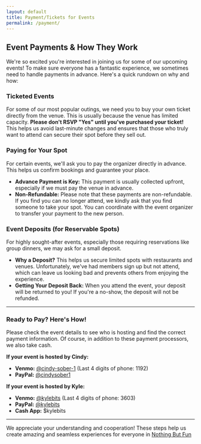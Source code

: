 ```yaml
---
layout: default
title: Payment/Tickets for Events
permalink: /payment/
---
```


## Event Payments & How They Work

We're so excited you're interested in joining us for some of our upcoming events! To make sure everyone has a fantastic experience, we sometimes need to handle payments in advance. Here's a quick rundown on why and how:


### **Ticketed Events**

For some of our most popular outings, we need you to buy your own ticket directly from the venue. This is usually because the venue has limited capacity. **Please don't RSVP "Yes" until you've purchased your ticket!** This helps us avoid last-minute changes and ensures that those who truly want to attend can secure their spot before they sell out.

### **Paying for Your Spot**

For certain events, we'll ask you to pay the organizer directly in advance. This helps us confirm bookings and guarantee your place.

*   **Advance Payment is Key:** This payment is usually collected upfront, especially if we must pay the venue in advance.
*   **Non-Refundable:** Please note that these payments are non-refundable. If you find you can no longer attend, we kindly ask that you find someone to take your spot. You can coordinate with the event organizer to transfer your payment to the new person.

### **Event Deposits (for Reservable Spots)**

For highly sought-after events, especially those requiring reservations like group dinners, we may ask for a small deposit.

*   **Why a Deposit?** This helps us secure limited spots with restaurants and venues. Unfortunately, we've had members sign up but not attend, which can leave us looking bad and prevents others from enjoying the experience.
*   **Getting Your Deposit Back:** When you attend the event, your deposit will be returned to you! If you're a no-show, the deposit will not be refunded.

---

### **Ready to Pay? Here's How!**

Please check the event details to see who is hosting and find the correct payment information. Of
course, in addition to these payment processors, we also take cash.

**If your event is hosted by Cindy:**

*   **Venmo:** [@cindy-sober-1](https://venmo.com/u/cindy-sober-1) (Last 4 digits of phone: 1192)
*   **PayPal:** [@cindysober1](https://paypal.me/cindysober1)

**If your event is hosted by Kyle:**
*   **Venmo:** [@kylebits](https://venmo.com/u/kylebits) (Last 4 digits of phone: 3603)
*   **PayPal:** [@kylebits](https://paypal.me/kylebits)
*   **Cash App:** $kylebits

---

We appreciate your understanding and cooperation! These steps help us create amazing and seamless experiences for everyone in [Nothing But Fun](/)
